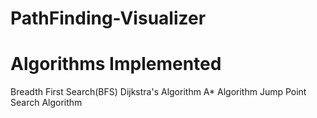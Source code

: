 # PathFinding-Visualizer

# Algorithms Implemented
Breadth First Search(BFS)
Dijkstra's Algorithm
A* Algorithm
Jump Point Search Algorithm
